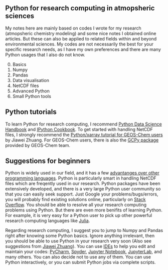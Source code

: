 ## Python for research computing in atmopsheric sciences
My notes here are mainly based on codes I wrote for my research (atmopsheric chemistry modeling) and some nice notes I obtained online articles. But these can also be applied to related fields within and beyond environmental sciences. My codes are not necessarily the best for your specific research needs, as I have my own preferences and there are many Python usages that I also do not know.

0. Basics
1. Numpy
2. Pandas
3. Data visualisation
4. NetCDF files
5. Advanced Python
6. Small Python tools

## Python tutorials
To learn Python for research computing, I recommend [Python Data Science Handbook](https://jakevdp.github.io/PythonDataScienceHandbook/) and [IPython Cookbook](https://ipython-books.github.io/). To get started with handling NetCDF files, I strongly recommend the [Python/xarray tutorial for GEOS-Chem users](https://github.com/geoschem/GEOSChem-python-tutorial) by Jiawei Zhuang. For GEOS-Chem users, there is also the [GCPy package](https://github.com/geoschem/gcpy) provided by GEOS-Chem team. 

## Suggestions for beginners
Python is widely used in our field, and it has a few [advantanges over other programming languages](https://github.com/geoschem/GEOSChem-python-tutorial#why-python). Python is particularly smart in handling NetCDF files which are freqently used in our research. Python packages have been extensively developed, and there is a very large Python user community so that you can easily seek support. Just Google your problems/bugs/errors, you will probably find existing solutions online, particularly on [Stack Overflow](https://stackoverflow.com/). You should be able to resolve all your research computing problems using Python. But there are even more benifits of learning Python. For example, it is very easy for a Python user to pick up other powerful research computing languages like [Julia](https://julialang.org/).

Regarding research computing, I suggest you to jump to Numpy and Pandas right after knowing some Python basics. Ignore anything irrelevant, then you should be able to use Python in your research very soon (Also see suggestions from [Jiawei Zhuang](https://github.com/geoschem/GEOSChem-python-tutorial#how-to-learn-python)). You can use [IDEs](https://en.wikipedia.org/wiki/Integrated_development_environment) to help you edit and maintain your codes: [PyCharm](https://www.jetbrains.com/pycharm/), [Spyder](https://www.spyder-ide.org/), [Jupyter Notebook](https://jupyter.org/), [JupyterLab](https://jupyter.org/), and many others. You can also decide not to use any of them. You can use Python interactively, or you can submit Python jobs via complete scripts.
